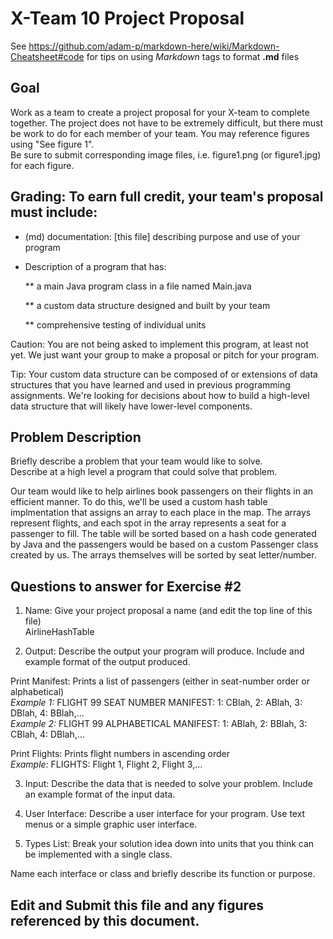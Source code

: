 # X-Team 10 Project Proposal

See https://github.com/adam-p/markdown-here/wiki/Markdown-Cheatsheet#code for tips on using *Markdown* tags to format __.md__ files

## Goal

Work as a team to create a project proposal for your X-team to complete together.
The project does not have to be extremely difficult,
but there must be work to do for each member of your team.
You may reference figures using "See figure 1".  
Be sure to submit corresponding image files, i.e. figure1.png (or figure1.jpg) for each figure.

## Grading: To earn full credit, your team's proposal must include:

* (md) documentation: [this file] describing purpose and use of your program

* Description of a program that has:

  ** a main Java program class in a file named Main.java
  
  ** a custom data structure designed and built by your team
  
  ** comprehensive testing of individual units
  
 Caution: You are not being asked to implement this program, at least not yet. 
 We just want your group to make a proposal or pitch for your program.
 
 Tip: Your custom data structure can be composed of or extensions of data structures that you have learned and used in previous programming assignments.  We're looking for decisions about how to build a high-level data structure that will likely have lower-level components.

## Problem Description

Briefly describe a problem that your team would like to solve.  
Describe at a high level a program that could solve that problem.

Our team would like to help airlines book passengers on their flights in an efficient manner.  To do this, we'll be used a custom
hash table implmentation that assigns an array to each place in the map.  The arrays represent flights, and each spot in the array represents a seat for a passenger to fill.  The table will be sorted based on a hash code generated by Java and the passengers would be based on a custom Passenger class created by us.  The arrays themselves will be sorted by seat letter/number.

## Questions to answer for Exercise #2

1. Name: Give your project proposal a name (and edit the top line of this file)  
AirlineHashTable

2. Output: Describe the output your program will produce.  Include and example format of the output produced.  
   
 Print Manifest: Prints a list of passengers (either in seat-number order or alphabetical)  
 *Example 1:* FLIGHT 99 SEAT NUMBER MANIFEST: 1: CBlah, 2: ABlah, 3: DBlah, 4: BBlah,...  
 *Example 2:* FLIGHT 99 ALPHABETICAL MANIFEST: 1: ABlah, 2: BBlah, 3: CBlah, 4: DBlah,... 
  
 Print Flights: Prints flight numbers in ascending order  
 *Example:* FLIGHTS: Flight 1, Flight 2, Flight 3,...

3. Input: Describe the data that is needed to solve your problem. Include an example format of the input data.



4. User Interface: Describe a user interface for your program.  Use text menus or a simple graphic user interface.



5. Types List: Break your solution idea down into units that you think can be implemented with a single class.



Name each interface or class and briefly describe its function or purpose.


## Edit and Submit this file and any figures referenced by this document.


